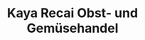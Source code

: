 ---
title: "Kaya Recai Obst- und Gemüsehandel"
url: /calw/kaya-recai-obst-und-gemuesehandel/
shop: Gemüse & Obst
---